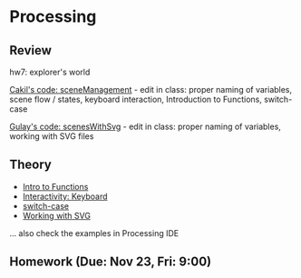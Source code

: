 
# Processing

## Review

hw7: explorer's world

[Cakil's code: sceneManagement](https://github.com/ixd-izmir/ixd3101f18/tree/master/src/sceneManagement) - edit in class: proper naming of variables, scene flow / states, keyboard interaction, Introduction to Functions, switch-case

[Gulay's code: scenesWithSvg](https://github.com/ixd-izmir/ixd3101f18/tree/master/src/scenesWithSvg) - edit in class: proper naming of variables, working with SVG files

## Theory

- [Intro to Functions](https://processing.org/examples/functions.html)
- [Interactivity: Keyboard](https://processing.org/tutorials/interactivity/)
- [switch-case](https://processing.org/reference/switch.html)
- [Working with SVG](https://processing.org/reference/PShape.html)

... also check the examples in Processing IDE

## Homework (Due: Nov 23, Fri: 9:00)

